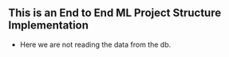 ## This is an End to End ML Project Structure Implementation

- Here we are not reading the data from the db.